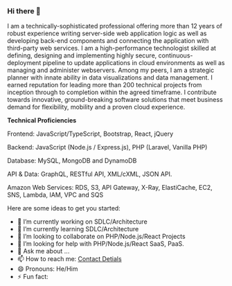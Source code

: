### Hi there 👋

I am a technically-sophisticated professional offering more than 12 years of robust experience writing server-side web application logic as well as developing back-end components and connecting the application with third-party web services. I am a high-performance technologist skilled at defining, designing and implementing highly secure, continuous-deployment pipeline to update applications in cloud environments as well as managing and administer webservers. Among my peers, I am a strategic planner with innate ability in data visualizations and data management. I earned reputation for leading more than 200 technical projects from inception through to completion within the agreed timeframe. I contribute towards innovative, ground-breaking software solutions that meet business demand for flexibility, mobility and a proven cloud experience.

**Technical Proficiencies**

Frontend: JavaScript/TypeScript, Bootstrap, React, jQuery

Backend: JavaScript (Node.js / Express.js), PHP (Laravel, Vanilla PHP)

Database: MySQL, MongoDB and DynamoDB

API & Data: GraphQL, RESTful API, XML/cXML, JSON API.

Amazon Web Services: RDS, S3, API Gateway, X-Ray, ElastiCache, EC2, SNS, Lambda, IAM, VPC and SQS


Here are some ideas to get you started:

- 🔭 I’m currently working on SDLC/Architecture
- 🌱 I’m currently learning SDLC/Architecture
- 👯 I’m looking to collaborate on PHP/Node.js/React Projects
- 🤔 I’m looking for help with PHP/Node.js/React SaaS, PaaS.
- 💬 Ask me about ...
- 📫 How to reach me: [Contact Detials](https://nasersobhan.com/contact-me-for-hiring)
- 😄 Pronouns: He/Him
- ⚡ Fun fact: 
